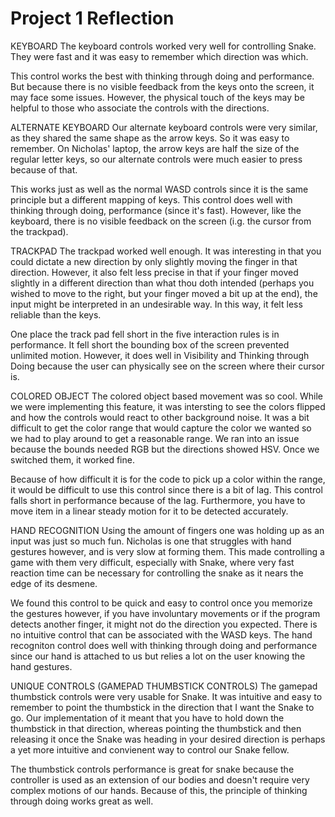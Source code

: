 # Project 1 Reflection

KEYBOARD
The keyboard controls worked very well for controlling Snake. They were fast and it was easy to remember which direction was
which. 

This control works the best with thinking through doing and performance. But because there is no visible feedback from the keys onto the screen, it may face some issues. However, the physical touch of the keys may be helpful to those who associate the controls with the directions.

ALTERNATE KEYBOARD
Our alternate keyboard controls were very similar, as they shared the same shape as the arrow keys. So it was easy to
remember. On Nicholas' laptop, the arrow keys are half the size of the regular letter keys, so our alternate controls were much
easier to press because of that.

This works just as well as the normal WASD controls since it is the same principle but a different mapping of keys. This control does well with thinking through doing, performance (since it's fast). However, like the keyboard, there is no visible feedback on the screen (i.g. the cursor from the trackpad).

TRACKPAD
The trackpad worked well enough. It was interesting in that you could dictate a new direction by only slightly moving the
finger in that direction. However, it also felt less precise in that if your finger moved slightly in a different direction
than what thou doth intended (perhaps you wished to move to the right, but your finger moved a bit up at the end), the input
might be interpreted in an undesirable way. In this way, it felt less reliable than the keys.

One place the track pad fell short in the five interaction rules is in performance. It fell short the bounding box of the screen prevented unlimited motion. However, it does well in Visibility and Thinking through Doing because the user can physically see on the screen where their cursor is.

COLORED OBJECT
The colored object based movement was so cool. While we were implementing this feature, it was intersting to see the colors flipped and how the controls would react to other background noise. It was a bit difficult to get the color range that would capture the color we wanted so we had to play around to get a reasonable range. We ran into an issue because the bounds needed RGB but the directions showed HSV. Once we switched them, it worked fine. 

Because of how difficult it is for the code to pick up a color within the range, it would be difficult to use this control since there is a bit of lag. This control falls short in performance because of the lag. Furthermore, you have to move item in a linear steady motion for it to be detected accurately. 

HAND RECOGNITION
Using the amount of fingers one was holding up as an input was just so much fun. Nicholas is one that struggles with hand
gestures however, and is very slow at forming them. This made controlling a game with them very difficult, especially with
Snake, where very fast reaction time can be necessary for controlling the snake as it nears the edge of its desmene.

We found this control to be quick and easy to control once you memorize the gestures however, if you have involuntary movements or if the program detects another finger, it might not do the direction you expected. There is no intuitive control that can be associated with the WASD keys. The hand recogniton control does well with thinking through doing and performance since our hand is attached to us but relies a lot on the user knowing the hand gestures.

UNIQUE CONTROLS (GAMEPAD THUMBSTICK CONTROLS)
The gamepad thumbstick controls were very usable for Snake. It was intuitive and easy to remember to point the thumbstick in the
direction that I want the Snake to go. Our implementation of it meant that you have to hold down the thumbstick in that direction,
whereas pointing the thumbstick and then releasing it once the Snake was heading in your desired direction is perhaps a yet
more intuitive and convienent way to control our Snake fellow.

The thumbstick controls performance is great for snake because the controller is used as an extension of our bodies and doesn't require very complex motions of our hands. Because of this, the principle of thinking through doing works great as well.

